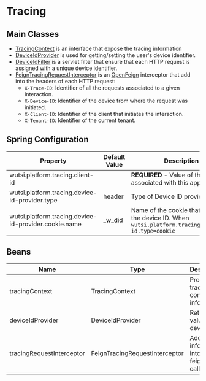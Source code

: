 # Tracing

## Main Classes

- [TracingContext](https://github.com/wutsi/wutsi-platform-core/blob/master/src/main/kotlin/com/wutsi/platform/core/tracing/TracingContext.kt)
  is an interface that expose the tracing information
- [DeviceIdProvider](https://github.com/wutsi/wutsi-platform-core/blob/master/src/main/kotlin/com/wutsi/platform/core/tracing/DeviceIdProvider.kt)
  is used for getting/setting the user's device identifier.
- [DeviceIdFilter](https://github.com/wutsi/wutsi-platform-core/blob/master/src/main/kotlin/com/wutsi/platform/core/tracing/servlet/DeviceIdFilter.kt)
  is a servlet filter that ensure that each HTTP request is assigned with a unique device identifier.
- [FeignTracingRequestInterceptor](https://github.com/wutsi/wutsi-platform-core/blob/master/src/main/kotlin/com/wutsi/platform/core/tracing/FeignTracingRequestInterceptor.kt)
  is an [OpenFeign](https://github.com/OpenFeign/feign) interceptor that add into the headers of each HTTP request:
    - `X-Trace-ID`: Identifier of all the requests associated to a given interaction.
    - `X-Device-ID`: Identifier of the device from where the request was initiated.
    - `X-Client-ID`: Identifier of the client that initiates the interaction.
    - `X-Tenant-ID`: Identifier of the current tenant.

## Spring Configuration

| Property                                              | Default Value | Description                                                                                           |
|-------------------------------------------------------|---------------|-------------------------------------------------------------------------------------------------------|
| wutsi.platform.tracing.client-id                      |               | **REQUIRED** - Value of the client ID associated with this application                                |
| wutsi.platform.tracing.device-id-provider.type        | header        | Type of Device ID provider: `header`                                                                  | `cookie` |
| wutsi.platform.tracing.device-id-provider.cookie.name | _w_did        | Name of the cookie that contains the device ID. When `wutsi.platform.tracing.provider-id.type=cookie` |

## Beans

| Name                      | Type                           | Description                                       |
|---------------------------|--------------------------------|---------------------------------------------------|
| tracingContext            | TracingContext                 | Provide tracing context information               |
| deviceIdProvider          | DeviceIdProvider               | Returns the value of the device-id                |
| tracingRequestInterceptor | FeignTracingRequestInterceptor | Add tracing information into all feign HTTP calls |
